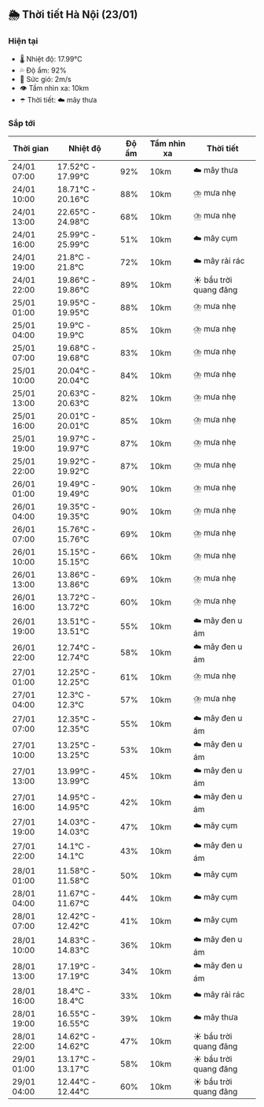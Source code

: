 ## 🌦️ Thời tiết Hà Nội (23/01)

### Hiện tại

- 🌡️ Nhiệt độ: 17.99℃
- 💦 Độ ẩm: 92%
- 💨 Sức gió: 2m/s
- 👁️ Tầm nhìn xa: 10km
- ☂️ Thời tiết: ☁️ mây thưa

### Sắp tới

| Thời gian | Nhiệt độ | Độ ẩm | Tầm nhìn xa | Thời tiết |
| --- | --- | --- | --- | --- |
| 24/01 07:00 | 17.52℃ - 17.99℃ | 92% | 10km | ☁️ mây thưa |
| 24/01 10:00 | 18.71℃ - 20.16℃ | 88% | 10km | ⛈️ mưa nhẹ |
| 24/01 13:00 | 22.65℃ - 24.98℃ | 68% | 10km | ⛈️ mưa nhẹ |
| 24/01 16:00 | 25.99℃ - 25.99℃ | 51% | 10km | ☁️ mây cụm |
| 24/01 19:00 | 21.8℃ - 21.8℃ | 72% | 10km | ☁️ mây rải rác |
| 24/01 22:00 | 19.86℃ - 19.86℃ | 89% | 10km | ☀️ bầu trời quang đãng |
| 25/01 01:00 | 19.95℃ - 19.95℃ | 88% | 10km | ⛈️ mưa nhẹ |
| 25/01 04:00 | 19.9℃ - 19.9℃ | 85% | 10km | ⛈️ mưa nhẹ |
| 25/01 07:00 | 19.68℃ - 19.68℃ | 83% | 10km | ⛈️ mưa nhẹ |
| 25/01 10:00 | 20.04℃ - 20.04℃ | 84% | 10km | ⛈️ mưa nhẹ |
| 25/01 13:00 | 20.63℃ - 20.63℃ | 82% | 10km | ⛈️ mưa nhẹ |
| 25/01 16:00 | 20.01℃ - 20.01℃ | 85% | 10km | ⛈️ mưa nhẹ |
| 25/01 19:00 | 19.97℃ - 19.97℃ | 87% | 10km | ⛈️ mưa nhẹ |
| 25/01 22:00 | 19.92℃ - 19.92℃ | 87% | 10km | ⛈️ mưa nhẹ |
| 26/01 01:00 | 19.49℃ - 19.49℃ | 90% | 10km | ⛈️ mưa nhẹ |
| 26/01 04:00 | 19.35℃ - 19.35℃ | 90% | 10km | ⛈️ mưa nhẹ |
| 26/01 07:00 | 15.76℃ - 15.76℃ | 69% | 10km | ⛈️ mưa nhẹ |
| 26/01 10:00 | 15.15℃ - 15.15℃ | 66% | 10km | ⛈️ mưa nhẹ |
| 26/01 13:00 | 13.86℃ - 13.86℃ | 69% | 10km | ⛈️ mưa nhẹ |
| 26/01 16:00 | 13.72℃ - 13.72℃ | 60% | 10km | ⛈️ mưa nhẹ |
| 26/01 19:00 | 13.51℃ - 13.51℃ | 55% | 10km | ☁️ mây đen u ám |
| 26/01 22:00 | 12.74℃ - 12.74℃ | 58% | 10km | ☁️ mây đen u ám |
| 27/01 01:00 | 12.25℃ - 12.25℃ | 61% | 10km | ⛈️ mưa nhẹ |
| 27/01 04:00 | 12.3℃ - 12.3℃ | 57% | 10km | ⛈️ mưa nhẹ |
| 27/01 07:00 | 12.35℃ - 12.35℃ | 55% | 10km | ☁️ mây đen u ám |
| 27/01 10:00 | 13.25℃ - 13.25℃ | 53% | 10km | ☁️ mây đen u ám |
| 27/01 13:00 | 13.99℃ - 13.99℃ | 45% | 10km | ☁️ mây đen u ám |
| 27/01 16:00 | 14.95℃ - 14.95℃ | 42% | 10km | ☁️ mây đen u ám |
| 27/01 19:00 | 14.03℃ - 14.03℃ | 47% | 10km | ☁️ mây cụm |
| 27/01 22:00 | 14.1℃ - 14.1℃ | 43% | 10km | ☁️ mây đen u ám |
| 28/01 01:00 | 11.58℃ - 11.58℃ | 50% | 10km | ☁️ mây cụm |
| 28/01 04:00 | 11.67℃ - 11.67℃ | 44% | 10km | ☁️ mây cụm |
| 28/01 07:00 | 12.42℃ - 12.42℃ | 41% | 10km | ☁️ mây cụm |
| 28/01 10:00 | 14.83℃ - 14.83℃ | 36% | 10km | ☁️ mây đen u ám |
| 28/01 13:00 | 17.19℃ - 17.19℃ | 34% | 10km | ☁️ mây đen u ám |
| 28/01 16:00 | 18.4℃ - 18.4℃ | 33% | 10km | ☁️ mây rải rác |
| 28/01 19:00 | 16.55℃ - 16.55℃ | 39% | 10km | ☁️ mây thưa |
| 28/01 22:00 | 14.62℃ - 14.62℃ | 47% | 10km | ☀️ bầu trời quang đãng |
| 29/01 01:00 | 13.17℃ - 13.17℃ | 58% | 10km | ☀️ bầu trời quang đãng |
| 29/01 04:00 | 12.44℃ - 12.44℃ | 60% | 10km | ☀️ bầu trời quang đãng |
